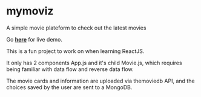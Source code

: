# mymoviz
A simple movie plateform to check out the latest movies

Go **[here](https://gentle-headland-37730.herokuapp.com/)** for live demo.

This is a fun project to work on when learning ReactJS.

It only has 2 components App.js and it's child Movie.js, which requires being familiar with data flow and reverse data flow.

The movie cards and information are uploaded via themoviedb API, and the choices saved by the user are sent to a MongoDB.
